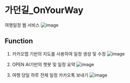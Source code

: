 # 가던길_OnYourWay
여행일정 웹 서비스
![image](https://github.com/user-attachments/assets/861e4513-2be9-4298-865a-210365e44206)

## Function
1. 카카오맵 기반의 지도를 사용하여 일정 생성 및 수정
![image](https://github.com/user-attachments/assets/9b917589-5ab7-45ba-8736-15caa6202d50)

2. OPEN AI기반의 챗봇 및 일정 요약
![image](https://github.com/user-attachments/assets/330cb94a-8f97-4661-9620-f75546524fb4)

3. 여행 당일 하루 전체 일정 카카오톡 보내기
![image](https://github.com/user-attachments/assets/05419f82-4b51-439a-9c13-cad92a927471)


